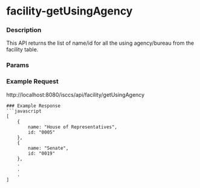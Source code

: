 # facility-getUsingAgency
### Description  
This API returns the list of name/id for all the using agency/bureau from the facility table.
       
### Params

### Example Request  
http://localhost:8080/isccs/api/facility/getUsingAgency
```
### Example Response  
```javascript
[
    {
        name: "House of Representatives",
        id: "0005"
    },
    {
        name: "Senate",
        id: "0019"
    },
    .
    .
    .
]
```